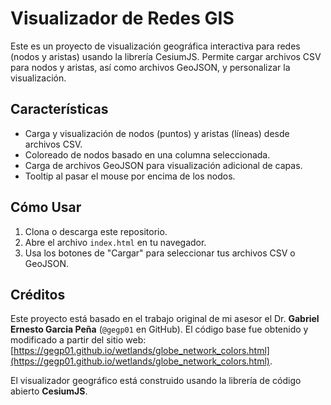 # Visualizador de Redes GIS

Este es un proyecto de visualización geográfica interactiva para redes (nodos y aristas) usando la librería CesiumJS. Permite cargar archivos CSV para nodos y aristas, así como archivos GeoJSON, y personalizar la visualización.

## Características

- Carga y visualización de nodos (puntos) y aristas (líneas) desde archivos CSV.
- Coloreado de nodos basado en una columna seleccionada.
- Carga de archivos GeoJSON para visualización adicional de capas.
- Tooltip al pasar el mouse por encima de los nodos.

## Cómo Usar

1.  Clona o descarga este repositorio.
2.  Abre el archivo `index.html` en tu navegador.
3.  Usa los botones de "Cargar" para seleccionar tus archivos CSV o GeoJSON.

## Créditos

Este proyecto está basado en el trabajo original de mi asesor el Dr. **Gabriel Ernesto Garcia Peña** (`@gegp01` en GitHub). El código base fue obtenido y modificado a partir del sitio web: [https://gegp01.github.io/wetlands/globe_network_colors.html](https://gegp01.github.io/wetlands/globe_network_colors.html).

El visualizador geográfico está construido usando la librería de código abierto **CesiumJS**.
